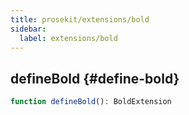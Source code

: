 ```yaml
---
title: prosekit/extensions/bold
sidebar:
  label: extensions/bold
---
```



## defineBold {#define-bold}

```ts
function defineBold(): BoldExtension
```
